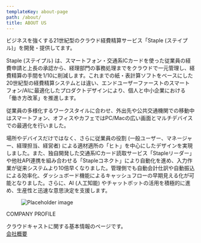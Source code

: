 ```yaml
---
templateKey: about-page
path: /about/
title: ABOUT US
---
```

ビジネスを強くする21世紀型のクラウド経費精算サービス「Staple (ステイプル)」を開発・提供してます。

Staple (ステイプル) は、スマートフォン・交通系ICカードを使った従業員の経費申請と上長の承認から、経理部門の事務処理までをクラウドで一元管理し、経費精算の手間を1/10に削減します。これまでの紙・表計算ソフトをベースにした20世紀型の経費精算システムとは違い、エンドユーザーファーストのスマートフォン/AIに最適化したプロダクトデザインにより、個人と中小企業における「働き方改革」を推進します。

従業員の多様化するワークスタイルに合わせ、外出先や公共交通機関での移動中はスマートフォン、オフィスやカフェではPC/Macの広い画面とマルチデバイスでの最適化を行いました。

場所やデバイスだけではなく、さらに従業員の役割 (一般ユーザー、マネージャー、経理担当、経営者) による適材適所の「ヒト」を中心にしたデザインを実現しました。また、独自開発した交通系ICカード読取サービス「Stapleリーダー」や他社API連携を組み合わせる「Stapleコネクト」により自動化を進め、入力作業が従来システムより10倍早くなりました。管理側でも自動会計仕訳や自動振込による効率化、ダッシュボード機能によるキャッシュフローの早期見える化が可能となりました。さらに、AI (人工知能) やチャットボットの活用を積極的に進め、生産性と迅速な意思決定を支援します。

<div class="card">
  <div class="card-image">
    <figure class="image is-4by3">
      <img src="https://bulma.io/images/placeholders/1280x960.png" alt="Placeholder image">
    </figure>
  </div>
  <div class="card-content">
    <div class="media">
      <div class="media-left">
      </div>
      <div class="media-content">
        <p class="title is-4">COMPANY PROFILE</p>
      </div>
    </div>
    <div class="content">
      クラウドキャストに関する基本情報のページです。
    </div>
  </div>
</div>

<div class="text-center">
<a class="button is-medium is-primary is-outlined pl5 pr5 mt3" href="/about/company/">会社概要</a>
</div>
